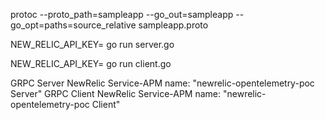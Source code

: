 
protoc --proto_path=sampleapp --go_out=sampleapp --go_opt=paths=source_relative sampleapp.proto


NEW_RELIC_API_KEY=<New Relic Key> go run server.go

NEW_RELIC_API_KEY=<New Relic Key> go run client.go

GRPC Server NewRelic Service-APM name: "newrelic-opentelemetry-poc Server"
GRPC Client NewRelic Service-APM name: "newrelic-opentelemetry-poc Client"
